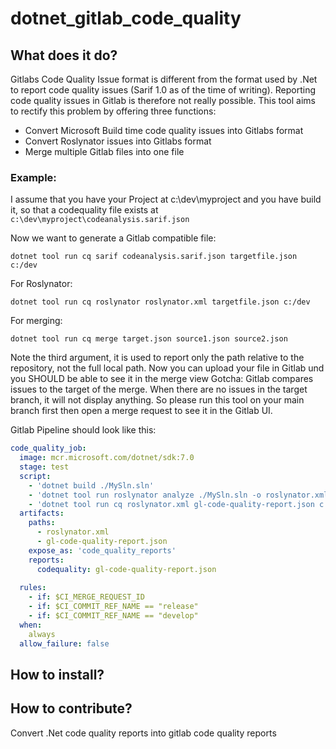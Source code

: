 # dotnet_gitlab_code_quality

## What does it do?

Gitlabs Code Quality Issue format is different from the format used by .Net to report code quality issues (Sarif 1.0 as of the time of writing). Reporting code quality issues in Gitlab is therefore not really possible.
This tool aims to rectify this problem by offering three functions:

- Convert Microsoft Build time code quality issues into Gitlabs format
- Convert Roslynator issues into Gitlabs format
- Merge multiple Gitlab files into one file

### Example:

I assume that you have your Project at c:\dev\myproject and you have build it, so that a codequality file exists at `c:\dev\myproject\codeanalysis.sarif.json`

Now we want to generate a Gitlab compatible file:
```shell
dotnet tool run cq sarif codeanalysis.sarif.json targetfile.json c:/dev
```

For Roslynator:
```shell
dotnet tool run cq roslynator roslynator.xml targetfile.json c:/dev
```

For merging:

```shell
dotnet tool run cq merge target.json source1.json source2.json
```

Note the third argument, it is used to report only the path relative to the repository, not the full local path.
Now you can upload your file in Gitlab und you SHOULD be able to see it in the merge view 
Gotcha: Gitlab compares issues to the target of the merge. When there are no issues in the target branch, it will not display anything. So please run this tool on your main branch first then open a merge request to see it in the Gitlab UI.

Gitlab Pipeline should look like this:

```yaml
code_quality_job:
  image: mcr.microsoft.com/dotnet/sdk:7.0
  stage: test
  script:
    - 'dotnet build ./MySln.sln'
    - 'dotnet tool run roslynator analyze ./MySln.sln -o roslynator.xml  || true' 
    - 'dotnet tool run cq roslynator.xml gl-code-quality-report.json c:\dev'
  artifacts:
    paths:
      - roslynator.xml
      - gl-code-quality-report.json
    expose_as: 'code_quality_reports'
    reports:
      codequality: gl-code-quality-report.json
  
  rules:
    - if: $CI_MERGE_REQUEST_ID
    - if: $CI_COMMIT_REF_NAME == "release"
    - if: $CI_COMMIT_REF_NAME == "develop"
  when:
    always
  allow_failure: false
```

## How to install?

## How to contribute?

Convert .Net code quality reports into gitlab code quality reports


